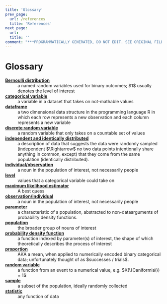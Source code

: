 ```yaml
---
title: 'Glossary'
prev_page:
  url: /references
  title: 'References'
next_page:
  url: 
  title: ''
comment: "***PROGRAMMATICALLY GENERATED, DO NOT EDIT. SEE ORIGINAL FILES IN /content***"
---
```

# Glossary

<dl>
  <dt><b><a href="/314/bernoulli/proportions#bernoulli-distribution">Bernoulli
  distribution</a></b></dt>
  <dd>a named random variables used for binary outcomes; $1$ usually
    denotes the level of interest</dd>

  <dt><b><a href="/314/bernoulli/proportions#example">categorical
  variable</a></b></dt>
  <dd>a variable in a dataset that takes on not-mathable values</dd>

  <dt><b><a href="/314/bernoulli/proportions#data">dataframe</a></b></dt>
  <dd>a two dimensional data structure in the programming language R
      in which each row represents a new observation and each column
      represents a new variable</dd>

  <dt><b><a href="/314/bernoulli/proportions#bernoulli-distribution">discrete random variable</a></b></dt>
  <dd>a random variable that only takes on a countable set of
  values</dd>
  
  <dt><b><a href="/314/bernoulli/proportions#likelihood">independent
  and identically distributed</a></b></dt>
  <dd>a description of data that suggests the data were randomly
      sampled (independent $\Rightarrow$ no two data points
      intentionally share anything in common, except) that they come
    from the same population (identically distributed).</dd>

  <dt><b><a href="/314/bernoulli/proportions#goal-of-statistics">individual/observation</a></b></dt>
  <dd>a noun in the population of interest, not necessarily
    people</dd>

  <dt><b><a href="/314/bernoulli/proportions#bernoulli-distribution">level</a></b></dt>
  <dd>values that a categorical variable could take on</dd>
  
  <dt><b><a href="/314/bernoulli/proportions#maximum-likelihood-estimators">maximum
  likelihood estimator</a></b></dt>
  <dd>A best quess</dd>

  <dt><b><a href="/314/bernoulli/proportions#goal-of-statistics">observation/individual</a></b></dt>
  <dd>a noun in the population of interest, not necessarily
  people</dd>

  <dt><b><a href="/314/bernoulli/proportions#goal-of-statistics">parameter</a></b></dt>
  <dd>a characteristic of a population, abstracted to
    non-dataarguments of probability density functions.</dd>

  <dt><b><a href="/314/bernoulli/proportions#goal-of-statistics">population</a></b></dt>
  <dd>the broader group of nouns of interest</dd>

  <dt><b><a href="/314/bernoulli/proportions#bernoulli-distribution">probability density function</a></b></dt>
  <dd>a function indexed by parameter(s) of interest, the shape of
      which theoretically describes the process of interest</dd>
    
  <dt><b><a href="/314/bernoulli/proportions#example">proportion</a></b></dt>
  <dd>AKA a mean, when applied to numerically encoded binary
      categorical data; unfortunately thought of as $successes /
    trials$.</dd>

  <dt><b><a href="/314/distributions/distributions#random-variables">random variable</a></b></dt>
  <dd>a function from an event to a numerical value,
    e.g. $X(\{Caniformia\}) = 1$</dd>

  <dt><b><a href="/314/bernoulli/proportions#goal-of-statistics">sample</a></b></dt>
  <dd>a subset of the population, ideally randomly collected</dd>

  <dt><b><a href="/314/bernoulli/proportions#example">statistic</a></b></dt>
  <dd>any function of data</dd>
</dl>
